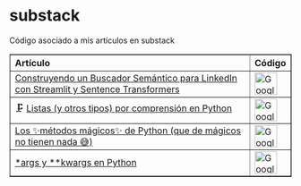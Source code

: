 # substack
Código asociado a mis artículos en substack

<table border="1" style="border-collapse: collapse; text-align: left;">
  <tr>
    <th>Artículo</th>
    <th>Código</th>
  </tr>
   <tr>
    <td>
      <a href="https://gustavojuantorena.substack.com/p/construyendo-un-buscador-semantico" target="_blank">
        Construyendo un Buscador Semántico para LinkedIn con Streamlit y Sentence Transformers
      </a>
    </td>
    <td>
      <a href="https://github.com/GEJ1/buscador-linkedin/" target="_blank">
        <img src="https://colab.research.google.com/img/colab_favicon_256px.png" alt="Google Colab" width="40">
      </a>
    </td>
  </tr>
  <tr>
    <td>
      🗜️ <a href="https://gustavojuantorena.substack.com/p/listas-y-otros-tipos-por-comprension" target="_blank">
        Listas (y otros tipos) por comprensión en Python
      </a>
    </td>
    <td>
      <a href="https://github.com/GEJ1/substack/blob/main/comprension.ipynb" target="_blank">
        <img src="https://colab.research.google.com/img/colab_favicon_256px.png" alt="Google Colab" width="40">
      </a>
    </td>
  </tr>
  <tr>
    <td>
      <a href="https://gustavojuantorena.substack.com/p/los-metodos-magicos-de-python-que" target="_blank">
        Los ✨métodos mágicos✨ de Python (que de mágicos no tienen nada 😅)
      </a>
    </td>
    <td>
      <a href="https://github.com/GEJ1/substack/blob/main/Metodos_Magicos_Python.ipynb" target="_blank">
        <img src="https://colab.research.google.com/img/colab_favicon_256px.png" alt="Google Colab" width="40">
      </a>
    </td>
  </tr>
    <tr>
    <td>
      <a href="https://gustavojuantorena.substack.com/p/args-y-kwargs-en-python" target="_blank">
        *args y **kwargs en Python
      </a>
    </td>
    <td>
      <a href="https://github.com/GEJ1/substack/blob/main/args_kwargs.ipynb" target="_blank">
        <img src="https://colab.research.google.com/img/colab_favicon_256px.png" alt="Google Colab" width="40">
      </a>
    </td>
  </tr>
</table>
